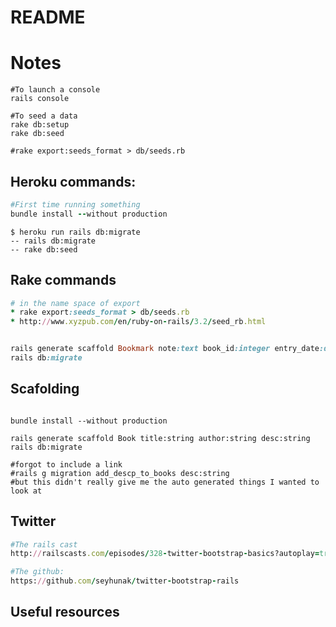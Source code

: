 # README
# Notes
```
#To launch a console
rails console

#To seed a data
rake db:setup
rake db:seed

#rake export:seeds_format > db/seeds.rb
```
## Heroku commands:
```ruby
#First time running something
bundle install --without production
```
```clickhouse
$ heroku run rails db:migrate
-- rails db:migrate
-- rake db:seed
```

## Rake commands
```ruby
# in the name space of export
* rake export:seeds_format > db/seeds.rb
* http://www.xyzpub.com/en/ruby-on-rails/3.2/seed_rb.html


rails generate scaffold Bookmark note:text book_id:integer entry_date:date page:integer progess:integer
rails db:migrate
```


## Scafolding

```clickhouse

bundle install --without production

rails generate scaffold Book title:string author:string desc:string
rails db:migrate

#forgot to include a link
#rails g migration add_descp_to_books desc:string
#but this didn't really give me the auto generated things I wanted to look at
```

## Twitter
```ruby
#The rails cast
http://railscasts.com/episodes/328-twitter-bootstrap-basics?autoplay=true

#The github:
https://github.com/seyhunak/twitter-bootstrap-rails 
```


## Useful resources


